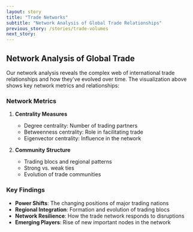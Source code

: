 ```yaml
---
layout: story
title: "Trade Networks"
subtitle: "Network Analysis of Global Trade Relationships"
previous_story: /stories/trade-volumes
next_story: 
---
```


<div class="visualization-container">
    <div id="network-viz"></div>
</div>

## Network Analysis of Global Trade

Our network analysis reveals the complex web of international trade relationships and how they've evolved over time. The visualization above shows key network metrics and relationships:

### Network Metrics

1. **Centrality Measures**
   - Degree centrality: Number of trading partners
   - Betweenness centrality: Role in facilitating trade
   - Eigenvector centrality: Influence in the network

2. **Community Structure**
   - Trading blocs and regional patterns
   - Strong vs. weak ties
   - Evolution of trade communities

### Key Findings

- **Power Shifts**: The changing positions of major trading nations
- **Regional Integration**: Formation and evolution of trading blocs
- **Network Resilience**: How the trade network responds to disruptions
- **Emerging Players**: Rise of new important nodes in the network

<script src="https://cdn.plot.ly/plotly-latest.min.js"></script>
<script>
document.addEventListener('DOMContentLoaded', function() {
    // We'll add the visualization code here
    // This will be populated with the actual network visualization
    Plotly.newPlot('network-viz', {
        // Visualization data will go here
    });
});
</script> 